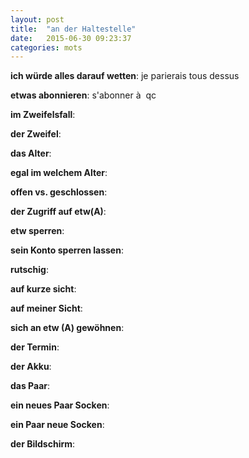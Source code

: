 ```yaml
---
layout: post
title:  "an der Haltestelle"
date:   2015-06-30 09:23:37
categories: mots
---
```


**ich würde alles darauf wetten**: je parierais tous dessus

**etwas abonnieren**: s'abonner à  qc

**im Zweifelsfall**: 

**der Zweifel**:

**das Alter**:

**egal im welchem Alter**:

**offen vs. geschlossen**: 

**der Zugriff auf etw(A)**:

**etw sperren**:

**sein Konto sperren lassen**:

**rutschig**:

**auf kurze sicht**:

**auf meiner Sicht**:

**sich an etw (A) gewöhnen**:

**der Termin**:

**der Akku**:

**das Paar**:

**ein neues Paar Socken**:

**ein Paar neue Socken**:

**der Bildschirm**: 
